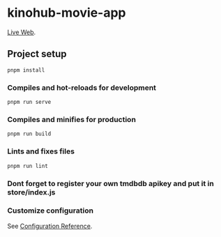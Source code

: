 # kinohub-movie-app
[Live Web](https://kinohub.netlify.app).

## Project setup
```
pnpm install
```

### Compiles and hot-reloads for development
```
pnpm run serve
```

### Compiles and minifies for production
```
pnpm run build
```

### Lints and fixes files
```
pnpm run lint
```
### Dont forget to register your own tmdbdb apikey and put it in store/index.js

### Customize configuration
See [Configuration Reference](https://cli.vuejs.org/config/).

